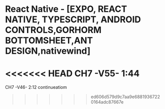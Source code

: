 # React Native - [EXPO, REACT NATIVE, TYPESCRIPT, ANDROID CONTROLS,GORHORM BOTTOMSHEET,ANT DESIGN,nativewind]

<<<<<<< HEAD
CH7 -V55- 1:44
=======
CH7 -V46- 2:12
continueatiom

>>>>>>> ed606d579d9c7aa9e68819367220164adc87667e
